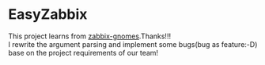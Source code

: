 EasyZabbix
==========
This project learns from [zabbix-gnomes](https://github.com/q1x/zabbix-gnomes).Thanks!!!</br>
I rewrite the argument parsing and implement some bugs(bug as feature:-D) base on the project requirements of our team!
